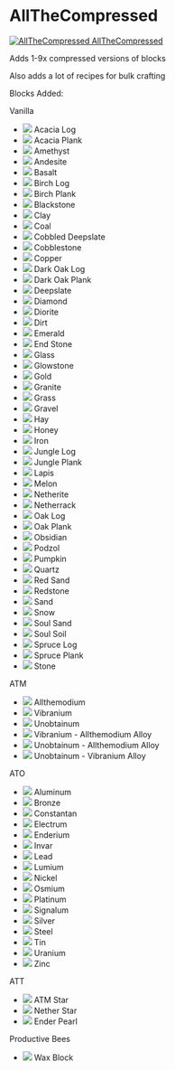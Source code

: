 # AllTheCompressed

[![AllTheCompressed](http://cf.way2muchnoise.eu/514045.svg "AllTheCompressed") AllTheCompressed](https://www.curseforge.com/minecraft/mc-mods/allthecompressed)

Adds 1-9x compressed versions of blocks

Also adds a lot of recipes for bulk crafting

Blocks Added:

Vanilla
- ![](https://github.com/Pdiddy973/AllTheCompressed/blob/1.18/images/acacia_log.png) Acacia Log
- ![](https://github.com/Pdiddy973/AllTheCompressed/blob/1.18/images/acacia_planks.png) Acacia Plank
- ![](https://github.com/Pdiddy973/AllTheCompressed/blob/1.18/images/amethyst.png) Amethyst
- ![](https://github.com/Pdiddy973/AllTheCompressed/blob/1.18/images/andesite.png) Andesite
- ![](https://github.com/Pdiddy973/AllTheCompressed/blob/1.18/images/basalt.png) Basalt
- ![](https://github.com/Pdiddy973/AllTheCompressed/blob/1.18/images/birch_log.png) Birch Log
- ![](https://github.com/Pdiddy973/AllTheCompressed/blob/1.18/images/birch_planks.png) Birch Plank
- ![](https://github.com/Pdiddy973/AllTheCompressed/blob/1.18/images/blackstone.png) Blackstone
- ![](https://github.com/Pdiddy973/AllTheCompressed/blob/1.18/images/clay.png) Clay
- ![](https://github.com/Pdiddy973/AllTheCompressed/blob/1.18/images/coal_block.png) Coal
- ![](https://github.com/Pdiddy973/AllTheCompressed/blob/1.18/images/cobbled_deepslate.png) Cobbled Deepslate
- ![](https://github.com/Pdiddy973/AllTheCompressed/blob/1.18/images/cobblestone.png) Cobblestone
- ![](https://github.com/Pdiddy973/AllTheCompressed/blob/1.18/images/copper_block.png) Copper
- ![](https://github.com/Pdiddy973/AllTheCompressed/blob/1.18/images/dark_oak_log.png) Dark Oak Log
- ![](https://github.com/Pdiddy973/AllTheCompressed/blob/1.18/images/dark_oak_planks.png) Dark Oak Plank
- ![](https://github.com/Pdiddy973/AllTheCompressed/blob/1.18/images/deepslate.png) Deepslate
- ![](https://github.com/Pdiddy973/AllTheCompressed/blob/1.18/images/diamond_block.png) Diamond
- ![](https://github.com/Pdiddy973/AllTheCompressed/blob/1.18/images/diorite.png) Diorite
- ![](https://github.com/Pdiddy973/AllTheCompressed/blob/1.18/images/dirt.png) Dirt
- ![](https://github.com/Pdiddy973/AllTheCompressed/blob/1.18/images/emerald_block.png) Emerald
- ![](https://github.com/Pdiddy973/AllTheCompressed/blob/1.18/images/end_stone.png) End Stone
- ![](https://github.com/Pdiddy973/AllTheCompressed/blob/1.18/images/glass.png) Glass
- ![](https://github.com/Pdiddy973/AllTheCompressed/blob/1.18/images/glowstone.png) Glowstone
- ![](https://github.com/Pdiddy973/AllTheCompressed/blob/1.18/images/gold_block.png) Gold
- ![](https://github.com/Pdiddy973/AllTheCompressed/blob/1.18/images/granite.png) Granite
- ![](https://github.com/Pdiddy973/AllTheCompressed/blob/1.18/images/grass.png) Grass
- ![](https://github.com/Pdiddy973/AllTheCompressed/blob/1.18/images/gravel.png) Gravel
- ![](https://github.com/Pdiddy973/AllTheCompressed/blob/1.18/images/hay.png) Hay
- ![](https://github.com/Pdiddy973/AllTheCompressed/blob/1.18/images/honey_block.png) Honey
- ![](https://github.com/Pdiddy973/AllTheCompressed/blob/1.18/images/iron_block.png) Iron
- ![](https://github.com/Pdiddy973/AllTheCompressed/blob/1.18/images/jungle_log.png) Jungle Log
- ![](https://github.com/Pdiddy973/AllTheCompressed/blob/1.18/images/jungle_planks.png) Jungle Plank
- ![](https://github.com/Pdiddy973/AllTheCompressed/blob/1.18/images/lapis.png) Lapis
- ![](https://github.com/Pdiddy973/AllTheCompressed/blob/1.18/images/melon.png) Melon
- ![](https://github.com/Pdiddy973/AllTheCompressed/blob/1.18/images/netherite_block.png) Netherite
- ![](https://github.com/Pdiddy973/AllTheCompressed/blob/1.18/images/netherrack.png) Netherrack
- ![](https://github.com/Pdiddy973/AllTheCompressed/blob/1.18/images/oak_log.png) Oak Log
- ![](https://github.com/Pdiddy973/AllTheCompressed/blob/1.18/images/oak_planks.png) Oak Plank
- ![](https://github.com/Pdiddy973/AllTheCompressed/blob/1.18/images/obsidian.png) Obsidian
- ![](https://github.com/Pdiddy973/AllTheCompressed/blob/1.18/images/podzol.png) Podzol
- ![](https://github.com/Pdiddy973/AllTheCompressed/blob/1.18/images/pumpkin.png) Pumpkin
- ![](https://github.com/Pdiddy973/AllTheCompressed/blob/1.18/images/quartz_block.png) Quartz
- ![](https://github.com/Pdiddy973/AllTheCompressed/blob/1.18/images/red_sand.png) Red Sand
- ![](https://github.com/Pdiddy973/AllTheCompressed/blob/1.18/images/redstone_block.png) Redstone
- ![](https://github.com/Pdiddy973/AllTheCompressed/blob/1.18/images/sand.png) Sand
- ![](https://github.com/Pdiddy973/AllTheCompressed/blob/1.18/images/snow.png) Snow
- ![](https://github.com/Pdiddy973/AllTheCompressed/blob/1.18/images/soul_sand.png) Soul Sand
- ![](https://github.com/Pdiddy973/AllTheCompressed/blob/1.18/images/soul_soil.png) Soul Soil
- ![](https://github.com/Pdiddy973/AllTheCompressed/blob/1.18/images/spruce_log.png) Spruce Log
- ![](https://github.com/Pdiddy973/AllTheCompressed/blob/1.18/images/spruce_planks.png) Spruce Plank
- ![](https://github.com/Pdiddy973/AllTheCompressed/blob/1.18/images/stone.png) Stone

ATM

- ![](https://github.com/Pdiddy973/AllTheCompressed/blob/1.18/images/allthemodium_block.png) Allthemodium
- ![](https://github.com/Pdiddy973/AllTheCompressed/blob/1.18/images/vibranium_block.png) Vibranium
- ![](https://github.com/Pdiddy973/AllTheCompressed/blob/1.18/images/unobtainium_block.png) Unobtainum
- ![](https://github.com/Pdiddy973/AllTheCompressed/blob/1.18/images/va_alloy_block.png) Vibranium - Allthemodium Alloy
- ![](https://github.com/Pdiddy973/AllTheCompressed/blob/1.18/images/ua_alloy_block.png) Unobtainum - Allthemodium Alloy
- ![](https://github.com/Pdiddy973/AllTheCompressed/blob/1.18/images/uv_alloy_block.png) Unobtainum - Vibranium Alloy

ATO

- ![](https://github.com/Pdiddy973/AllTheCompressed/blob/1.18/images/aluminum_block.png) Aluminum
- ![](https://github.com/Pdiddy973/AllTheCompressed/blob/1.18/images/bronze_block.png) Bronze
- ![](https://github.com/Pdiddy973/AllTheCompressed/blob/1.18/images/constantan_block.png) Constantan
- ![](https://github.com/Pdiddy973/AllTheCompressed/blob/1.18/images/electrum_block.png) Electrum
- ![](https://github.com/Pdiddy973/AllTheCompressed/blob/1.18/images/enderium_block.png) Enderium
- ![](https://github.com/Pdiddy973/AllTheCompressed/blob/1.18/images/invar_block.png) Invar
- ![](https://github.com/Pdiddy973/AllTheCompressed/blob/1.18/images/lead_block.png) Lead
- ![](https://github.com/Pdiddy973/AllTheCompressed/blob/1.18/images/lumium_block.png) Lumium
- ![](https://github.com/Pdiddy973/AllTheCompressed/blob/1.18/images/nickel_block.png) Nickel
- ![](https://github.com/Pdiddy973/AllTheCompressed/blob/1.18/images/osmium_block.png) Osmium
- ![](https://github.com/Pdiddy973/AllTheCompressed/blob/1.18/images/platinum_block.png) Platinum
- ![](https://github.com/Pdiddy973/AllTheCompressed/blob/1.18/images/signalum_block.png) Signalum
- ![](https://github.com/Pdiddy973/AllTheCompressed/blob/1.18/images/silver_block.png) Silver
- ![](https://github.com/Pdiddy973/AllTheCompressed/blob/1.18/images/steel_block.png) Steel
- ![](https://github.com/Pdiddy973/AllTheCompressed/blob/1.18/images/tin_block.png) Tin
- ![](https://github.com/Pdiddy973/AllTheCompressed/blob/1.18/images/uranium_block.png) Uranium
- ![](https://github.com/Pdiddy973/AllTheCompressed/blob/1.18/images/zinc_block.png) Zinc

ATT

- ![](https://github.com/Pdiddy973/AllTheCompressed/blob/1.18/images/atm_star_block.png) ATM Star
- ![](https://github.com/Pdiddy973/AllTheCompressed/blob/1.18/images/nether_star_block.png) Nether Star
- ![](https://github.com/Pdiddy973/AllTheCompressed/blob/1.18/images/ender_pearl_block.png) Ender Pearl

Productive Bees

- ![](https://github.com/Pdiddy973/AllTheCompressed/blob/1.18/images/wax.png) Wax Block
